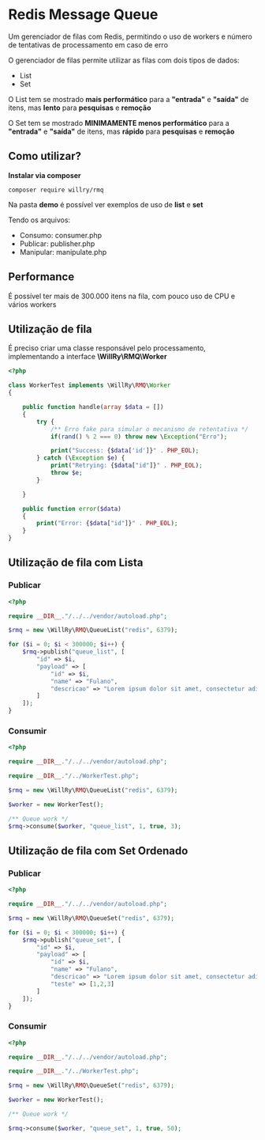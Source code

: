 # Redis Message Queue

Um gerenciador de filas com Redis, permitindo o uso de workers e número de tentativas de processamento em caso de erro

O gerenciador de filas permite utilizar as filas com dois tipos de dados:

- List
- Set

O List tem se mostrado **mais performático** para a **"entrada"** e **"saída"**
de itens, mas **lento** para **pesquisas** e **remoção**

O Set tem se mostrado **MINIMAMENTE menos performático** para a **"entrada"** e **"saída"**
de itens, mas **rápido** para **pesquisas** e **remoção**


## Como utilizar?

**Instalar via composer**

```shell
composer require willry/rmq
```

Na pasta **demo** é possível ver exemplos de uso de **list** e **set**

Tendo os arquivos:

- Consumo: consumer.php
- Publicar: publisher.php
- Manipular: manipulate.php


## Performance

É possível ter mais de 300.000 itens na fila, com pouco uso de CPU e vários workers

## Utilização de fila

É preciso criar uma classe responsável pelo processamento, implementando a interface **\WillRy\RMQ\Worker**

```php
<?php

class WorkerTest implements \WillRy\RMQ\Worker
{

    public function handle(array $data = [])
    {
        try {
            /** Erro fake para simular o mecanismo de retentativa */
            if(rand() % 2 === 0) throw new \Exception("Erro");

            print("Success: {$data['id']}" . PHP_EOL);
        } catch (\Exception $e) {
            print("Retrying: {$data["id"]}" . PHP_EOL);
            throw $e;
        }

    }

    public function error($data)
    {
        print("Error: {$data["id"]}" . PHP_EOL);
    }
}
```

## Utilização de fila com Lista

### Publicar

```php
<?php

require __DIR__."/../../vendor/autoload.php";

$rmq = new \WillRy\RMQ\QueueList("redis", 6379);

for ($i = 0; $i < 300000; $i++) {
    $rmq->publish("queue_list", [
        "id" => $i,
        "payload" => [
            "id" => $i,
            "name" => "Fulano",
            "descricao" => "Lorem ipsum dolor sit amet, consectetur adipiscing elit. Morbi in justo nisl. Praesent pharetra ex vel nisl sagittis ullamcorper. Lorem ipsum dolor sit amet, consectetur adipiscing elit. Curabitur vestibulum, ipsum a vestibulum faucibus, lorem lorem semper turpis, vitae tristique est felis a urna. Cras gravida diam ac hendrerit venenatis. Vestibulum purus erat, maximus quis massa vitae, egestas euismod enim. Ut nec pulvinar nulla. Donec quis urna scelerisque, lacinia ante accumsan, fermentum eros. Aliquam sodales pulvinar quam non vehicula. Praesent odio libero, euismod at justo sed, feugiat ullamcorper orci. Cras id risus non nunc pharetra venenatis nec a leo. Vestibulum ante ipsum primis in faucibus orci luctus et ultrices posuere cubilia curae;Nunc mollis tellus odio, vel placerat nibh vehicula at. Praesent eu venenatis quam, sed tempor est. Praesent elit lectus, viverra vitae eros ac, semper posuere turpis. Proin porttitor sem nec urna consequat tempus vel sit amet magna. Aenean blandit, arcu eget accumsan porttitor, turpis mi elementum nunc, quis egestas dui risus eget magna. Sed sollicitudin mauris at dolor rhoncus, non fermentum tellus consequat. Vivamus dignissim vel quam eget pretium. Etiam vel magna aliquam, gravida erat eget, maximus orci. Pellentesque ac tempor nisl. Pellentesque habitant morbi tristique senectus et netus et malesuada fames ac turpis egestas. Vestibulum nibh tortor, auctor a pellentesque nec, rutrum ac arcu."
        ]
    ]);
}
```

### Consumir

```php
<?php

require __DIR__."/../../vendor/autoload.php";

require __DIR__."/../WorkerTest.php";

$rmq = new \WillRy\RMQ\QueueList("redis", 6379);

$worker = new WorkerTest();

/** Queue work */
$rmq->consume($worker, "queue_list", 1, true, 3);
```


## Utilização de fila com Set Ordenado

### Publicar

```php
<?php

require __DIR__."/../../vendor/autoload.php";

$rmq = new \WillRy\RMQ\QueueSet("redis", 6379);

for ($i = 0; $i < 300000; $i++) {
    $rmq->publish("queue_set", [
        "id" => $i,
        "payload" => [
            "id" => $i,
            "name" => "Fulano",
            "descricao" => "Lorem ipsum dolor sit amet, consectetur adipiscing elit. Morbi in justo nisl. Praesent pharetra ex vel nisl sagittis ullamcorper. Lorem ipsum dolor sit amet, consectetur adipiscing elit. Curabitur vestibulum, ipsum a vestibulum faucibus, lorem lorem semper turpis, vitae tristique est felis a urna. Cras gravida diam ac hendrerit venenatis. Vestibulum purus erat, maximus quis massa vitae, egestas euismod enim. Ut nec pulvinar nulla. Donec quis urna scelerisque, lacinia ante accumsan, fermentum eros. Aliquam sodales pulvinar quam non vehicula. Praesent odio libero, euismod at justo sed, feugiat ullamcorper orci. Cras id risus non nunc pharetra venenatis nec a leo. Vestibulum ante ipsum primis in faucibus orci luctus et ultrices posuere cubilia curae;Nunc mollis tellus odio, vel placerat nibh vehicula at. Praesent eu venenatis quam, sed tempor est. Praesent elit lectus, viverra vitae eros ac, semper posuere turpis. Proin porttitor sem nec urna consequat tempus vel sit amet magna. Aenean blandit, arcu eget accumsan porttitor, turpis mi elementum nunc, quis egestas dui risus eget magna. Sed sollicitudin mauris at dolor rhoncus, non fermentum tellus consequat. Vivamus dignissim vel quam eget pretium. Etiam vel magna aliquam, gravida erat eget, maximus orci. Pellentesque ac tempor nisl. Pellentesque habitant morbi tristique senectus et netus et malesuada fames ac turpis egestas. Vestibulum nibh tortor, auctor a pellentesque nec, rutrum ac arcu.",
            "teste" => [1,2,3]
        ]
    ]);
}
```

### Consumir

```php
<?php

require __DIR__."/../../vendor/autoload.php";

require __DIR__."/../WorkerTest.php";

$rmq = new \WillRy\RMQ\QueueSet("redis", 6379);

$worker = new WorkerTest();

/** Queue work */

$rmq->consume($worker, "queue_set", 1, true, 50);
```
